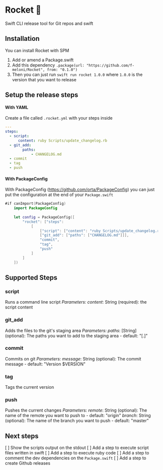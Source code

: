 # Rocket 🚀

Swift CLI release tool for Git repos and swift 

## Installation
You can install Rocket with SPM

1. Add or amend a Package.swift
2. Add this dependency `.package(url: "https://github.com/f-meloni/Rocket", from: "0.1.0")`
3. Then you can just run `swift run rocket 1.0.0` where `1.0.0` is the version that you want to release

## Setup the release steps

#### With YAML
Create a file called `.rocket.yml` with your steps inside

```yaml
---
steps: 
  - script: 
      content: ruby Scripts/update_changelog.rb
  - git_add:
        paths:
            - CHANGELOG.md
  - commit
  - tag
  - push
```

#### With PackageConfig
With PackageConfig (https://github.com/orta/PackageConfig) you can just put the configuration at the end of your `Package.swift`

```swift
#if canImport(PackageConfig)
    import PackageConfig
    
    let config = PackageConfig([
        "rocket": ["steps":
            [
                ["script": ["content": "ruby Scripts/update_changelog.rb"]]
                ["git_add": ["paths": ["CHANGELOG.md"]]],
                "commit",
                "tag",
                "push"
            ]
        ]
    ])
```

## Supported Steps

### script
Runs a command line script
*Parameters:*
*content*: String (required): the script content

### git_add
Adds the files to the git's staging area
*Parameters:*
*paths*: [String] (optional): The paths you want to add to the staging area - default: "[.]"

### commit
Commits on git
*Parameters:*
*message*: String (optional): The commit message - default: "Version $VERSION"

### tag
Tags the current version

### push
Pushes the current changes
*Parameters:*
*remote*: String (optional): The name of the remote you want to push to - default: "origin"
*branch*: String (optional): The name of the branch you want to push - default: "master"

## Next steps

[ ] Show the scripts output on the stdout
[ ] Add a step to execute script files written in swift
[ ] Add a step to execute ruby code
[ ] Add a step to comment the dev dependencies on the `Package.swift`
[ ] Add a step to create Github releases

